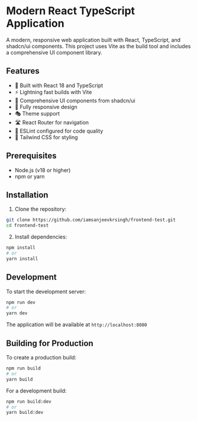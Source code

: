 # Modern React TypeScript Application

A modern, responsive web application built with React, TypeScript, and shadcn/ui components. This project uses Vite as the build tool and includes a comprehensive UI component library.

## Features

- 🚀 Built with React 18 and TypeScript
- ⚡️ Lightning fast builds with Vite
- 🎨 Comprehensive UI components from shadcn/ui
- 📱 Fully responsive design
- 🎭 Theme support
- 🛣️ React Router for navigation
- 🎯 ESLint configured for code quality
- 💅 Tailwind CSS for styling

## Prerequisites

- Node.js (v18 or higher)
- npm or yarn

## Installation

1. Clone the repository:
```bash
git clone https://github.com/iamsanjeevkrsingh/frontend-test.git
cd frontend-test
```

2. Install dependencies:
```bash
npm install
# or
yarn install
```

## Development

To start the development server:

```bash
npm run dev
# or
yarn dev
```

The application will be available at `http://localhost:8080`

## Building for Production

To create a production build:

```bash
npm run build
# or
yarn build
```

For a development build:

```bash
npm run build:dev
# or
yarn build:dev
```
